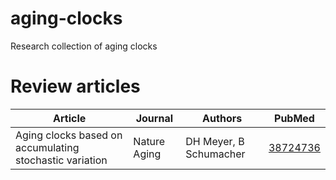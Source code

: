 # aging-clocks
Research collection of aging clocks


# Review articles
| Article | Journal | Authors | PubMed |
|---------|---------|---------|--------|
| Aging clocks based on accumulating stochastic variation | Nature Aging | DH Meyer, B Schumacher | [38724736](https://pubmed.ncbi.nlm.nih.gov/38724736/) |








